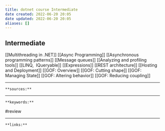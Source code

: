 ```yaml
---
title: dotnet course Intermediate
date created: 2022-06-20 20:05
date updated: 2022-06-20 20:05
aliases: []
---
```


## Intermediate

[[Multithreading in .NET]]
[[Async Programming]]
[[Asynchronous programming patterns]]
[[Message queues]]
[[Analyzing and profiling tools]]
[[LINQ,  IQueryable]]
[[Expressions]]
[[REST architecture]]
[[Hosting and Deployment]]
[[GOF: Overview]]
[[GOF: Cutting shape]]
[[GOF: Managing State]]
[[GOF: Altering behavior]]
[[GOF: Reducing coupling]]

---

`**sources:**`

---

`**keywords:**`

#review

---

`**links:**`
